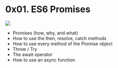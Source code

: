 # 0x01. ES6 Promises
![](https://s3.amazonaws.com/alx-intranet.hbtn.io/uploads/medias/2019/12/75862d67ca51a042003c.jpeg?X-Amz-Algorithm=AWS4-HMAC-SHA256&X-Amz-Credential=AKIARDDGGGOUSBVO6H7D%2F20241001%2Fus-east-1%2Fs3%2Faws4_request&X-Amz-Date=20241001T134020Z&X-Amz-Expires=86400&X-Amz-SignedHeaders=host&X-Amz-Signature=e94a6b1d5c958f1cb222cbc38945e0c23c4154018ac72b2ac065821b6af721c5)

* Promises (how, why, and what)
* How to use the then, resolve, catch methods
* How to use every method of the Promise object
* Throw / Try
* The await operator
* How to use an async function
